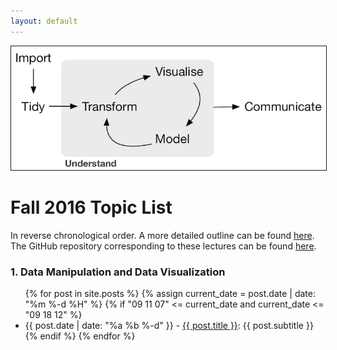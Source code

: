 ```yaml
---
layout: default
---
```


<img src="./assets/figure/pipeline.png" alt="Drawing" style="width: 700px;" border="1"/>

# Fall 2016 Topic List

In reverse chronological order. A more detailed outline can be found [here](https://docs.google.com/spreadsheets/d/1msrQOV0zFjc5VUamFhRltz8GhS-uF010_rfaSwtTVXU/edit?usp=sharing). The GitHub repository corresponding to these lectures can be found <a target="_blank" class="page-link" href="https://github.com/2016-09-Middlebury-Data-Science/Topics">here</a>.



### 1. Data Manipulation and Data Visualization

<ul>
  {% for post in site.posts %}
    {% assign current_date = post.date | date: "%m %-d %H" %}
    {% if "09 11 07" <= current_date and current_date <= "09 18 12" %}
    <li>
      {{ post.date | date: "%a %b %-d" }} -  
      <a href="{{ post.url | prepend: site.baseurl }}">{{ post.title }}</a>:
      {{ post.subtitle }}
    </li>
    {% endif %}
  {% endfor %}
</ul>  
